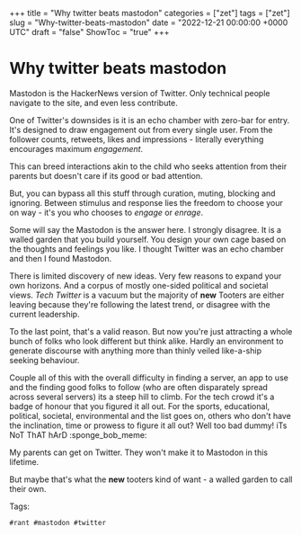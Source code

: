 +++
title = "Why twitter beats mastodon"
categories = ["zet"]
tags = ["zet"]
slug = "Why-twitter-beats-mastodon"
date = "2022-12-21 00:00:00 +0000 UTC"
draft = "false"
ShowToc = "true"
+++

# Why twitter beats mastodon

Mastodon is the HackerNews version of Twitter. Only technical people navigate
to the site, and even less contribute. 

One of Twitter's downsides is it is an echo chamber with zero-bar for entry. It's
designed to draw engagement out from every single user. From the follower counts,
retweets, likes and impressions - literally everything encourages maximum *engagement*.

This can breed interactions akin to the child who seeks attention from their
parents but doesn't care if its good or bad attention.

But, you can bypass all this stuff through curation, muting, blocking and
ignoring. Between stimulus and response lies the freedom to choose your
on way - it's you who chooses to *engage* or *enrage*.

Some will say the Mastodon is the answer here. I strongly disagree. It is
a walled garden that you build yourself. You design your own cage based on
the thoughts and feelings you like. I thought Twitter was an echo chamber
and then I found Mastodon.

There is limited discovery of new ideas. Very few reasons to expand your
own horizons. And a corpus of mostly one-sided political and societal views.
*Tech Twitter* is a vacuum but the majority of **new** Tooters are either
leaving because they're following the latest trend, or disagree with the
current leadership. 

To the last point, that's a valid reason. But now you're just attracting
a whole bunch of folks who look different but think alike. Hardly an environment
to generate discourse with anything more than thinly veiled like-a-ship 
seeking behaviour.

Couple all of this with the overall difficulty in finding a server, an
app to use and the finding good folks to follow (who are often disparately
spread across several servers) its a steep hill to climb. For the tech 
crowd it's a badge of honour that you figured it all out. For the sports,
educational, political, societal, environmental and the list goes on, others
who don't have the inclination, time or prowess to figure it all out?
Well too bad dummy! iTs NoT ThAT hArD :sponge_bob_meme:

My parents can get on Twitter. They won't make it to Mastodon in this lifetime.

But maybe that's what the **new** tooters kind of want - a walled garden to 
call their own. 

Tags:

    #rant #mastodon #twitter
